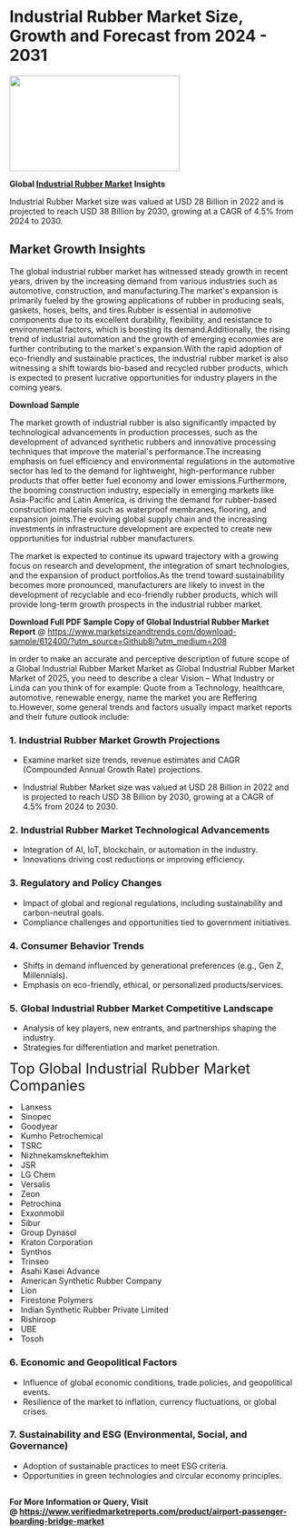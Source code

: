 <H1>Industrial Rubber Market Size, Growth and Forecast from 2024 - 2031</H1><img class="aligncenter size-medium wp-image-584254" src="https://thirdeyenews.in/wp-content/uploads/2024/09/Global-Market-Research-300x168.jpeg" alt="" width="300" height="168" /><p><strong>Global&nbsp;<a href="https://www.marketsizeandtrends.com/download-sample/612400/?utm_source=Github8j?utm_medium=208">Industrial Rubber Market</a> Insights</strong></p><p>Industrial Rubber Market size was valued at USD 28 Billion in 2022 and is projected to reach USD 38 Billion by 2030, growing at a CAGR of 4.5% from 2024 to 2030.</p><p><h2>Market Growth Insights</h2> <p>The global industrial rubber market has witnessed steady growth in recent years, driven by the increasing demand from various industries such as automotive, construction, and manufacturing.The market's expansion is primarily fueled by the growing applications of rubber in producing seals, gaskets, hoses, belts, and tires.Rubber is essential in automotive components due to its excellent durability, flexibility, and resistance to environmental factors, which is boosting its demand.Additionally, the rising trend of industrial automation and the growth of emerging economies are further contributing to the market's expansion.With the rapid adoption of eco-friendly and sustainable practices, the industrial rubber market is also witnessing a shift towards bio-based and recycled rubber products, which is expected to present lucrative opportunities for industry players in the coming years.</p> <p><strong>Download Sample</strong></p> <p>The market growth of industrial rubber is also significantly impacted by technological advancements in production processes, such as the development of advanced synthetic rubbers and innovative processing techniques that improve the material's performance.The increasing emphasis on fuel efficiency and environmental regulations in the automotive sector has led to the demand for lightweight, high-performance rubber products that offer better fuel economy and lower emissions.Furthermore, the booming construction industry, especially in emerging markets like Asia-Pacific and Latin America, is driving the demand for rubber-based construction materials such as waterproof membranes, flooring, and expansion joints.The evolving global supply chain and the increasing investments in infrastructure development are expected to create new opportunities for industrial rubber manufacturers.<p>The market is expected to continue its upward trajectory with a growing focus on research and development, the integration of smart technologies, and the expansion of product portfolios.As the trend toward sustainability becomes more pronounced, manufacturers are likely to invest in the development of recyclable and eco-friendly rubber products, which will provide long-term growth prospects in the industrial rubber market.</p> <p><span class=""><strong>Download Full PDF Sample Copy of Global Industrial Rubber Market Report</strong> @ <a href="https://www.marketsizeandtrends.com/download-sample/612400/?utm_source=Github8j?utm_medium=208" target="_blank">https://www.marketsizeandtrends.com/download-sample/612400/?utm_source=Github8j?utm_medium=208</a></span></p><p>In order to make an accurate and perceptive description of future scope of a Global&nbsp;Industrial Rubber Market Market as Global&nbsp;Industrial Rubber Market Market of 2025, you need to describe a clear Vision &ndash; What Industry or Linda can you think of for example: Quote from a Technology, healthcare, automotive, renewable energy, name the market you are Reffering to.However, some general trends and factors usually impact market reports and their future outlook include:</p><h3>1.&nbsp;<strong>Industrial Rubber Market Growth Projections</strong></h3><ul><li>Examine market size trends, revenue estimates and CAGR (Compounded Annual Growth Rate) projections.</li><li><p>Industrial Rubber Market size was valued at USD 28 Billion in 2022 and is projected to reach USD 38 Billion by 2030, growing at a CAGR of 4.5% from 2024 to 2030.</p></li></ul><h3>2.&nbsp;<strong>Industrial Rubber Market Technological Advancements</strong></h3><ul><li>Integration of AI, IoT, blockchain, or automation in the industry.</li><li>Innovations driving cost reductions or improving efficiency.</li></ul><h3>3.&nbsp;<strong>Regulatory and Policy Changes</strong></h3><ul><li>Impact of global and regional regulations, including sustainability and carbon-neutral goals.</li><li>Compliance challenges and opportunities tied to government initiatives.</li></ul><h3>4.&nbsp;<strong>Consumer Behavior Trends</strong></h3><ul><li>Shifts in demand influenced by generational preferences (e.g., Gen Z, Millennials).</li><li>Emphasis on eco-friendly, ethical, or personalized products/services.</li></ul><h3>5.&nbsp;<strong>Global Industrial Rubber Market Competitive Landscape</strong></h3><ul><li>Analysis of key players, new entrants, and partnerships shaping the industry.</li><li>Strategies for differentiation and market penetration.</li></ul><p data-pm-slice="1 1 []"><span style="color: inherit; font-family: inherit; font-size: 25px;">Top Global Industrial Rubber Market Companies</span></p><div class="" data-test-id=""><p><li>Lanxess</li><li> Sinopec</li><li> Goodyear</li><li> Kumho Petrochemical</li><li> TSRC</li><li> Nizhnekamskneftekhim</li><li> JSR</li><li> LG Chem</li><li> Versalis</li><li> Zeon</li><li> Petrochina</li><li> Exxonmobil</li><li> Sibur</li><li> Group Dynasol</li><li> Kraton Corporation</li><li> Synthos</li><li> Trinseo</li><li> Asahi Kasei Advance</li><li> American Synthetic Rubber Company</li><li> Lion</li><li> Firestone Polymers</li><li> Indian Synthetic Rubber Private Limited</li><li> Rishiroop</li><li> UBE</li><li> Tosoh</li></p></div><h3>6.&nbsp;<strong>Economic and Geopolitical Factors</strong></h3><ul><li>Influence of global economic conditions, trade policies, and geopolitical events.</li><li>Resilience of the market to inflation, currency fluctuations, or global crises.</li></ul><h3>7.&nbsp;<strong>Sustainability and ESG (Environmental, Social, and Governance)</strong></h3><ul><li>Adoption of sustainable practices to meet ESG criteria.</li><li>Opportunities in green technologies and circular economy principles.</li></ul><h2><strong style="font-size: 14px;">For More Information or Query, Visit @&nbsp;</strong><a style="background-color: #ffffff; font-size: 14px;" href="https://www.marketsizeandtrends.com/report/industrial-rubber-market/" target="_blank">https://www.verifiedmarketreports.com/product/airport-passenger-boarding-bridge-market</a></h2>